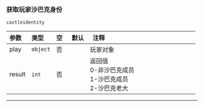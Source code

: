 ### 获取玩家沙巴克身份
`castleidentity`

| 参数   | 类型     | 空   | 默认 | 注释                                                     |
| :----- | :------- | :--- | ---- | -------------------------------------------------------- |
| play   | `object` | 否   |      | 玩家对象                                                 |
| result | `int`    | 否   |      | 返回值<br />0-非沙巴克成员<br />1-沙巴克成员<br />2-沙巴克老大 |

------------

